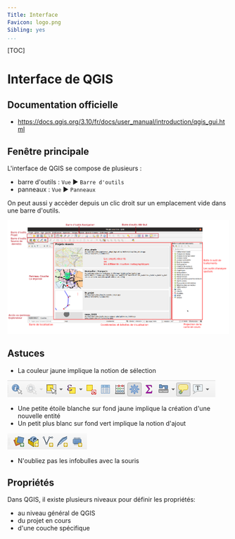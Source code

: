 ```yaml
---
Title: Interface
Favicon: logo.png
Sibling: yes
...
```


[TOC]

# Interface de QGIS

## Documentation officielle

* https://docs.qgis.org/3.10/fr/docs/user_manual/introduction/qgis_gui.html

## Fenêtre principale

L'interface de QGIS se compose de plusieurs :

* barre d'outils : `Vue` ▶ `Barre d'outils`
* panneaux : `Vue` ▶ `Panneaux`

On peut aussi y accèder depuis un clic droit sur un emplacement vide dans une barre d'outils.

![Interface de QGIS](./media/interface.png)


## Astuces

* La couleur jaune implique la notion de sélection

![Sélection](./media/vector_toolbar.png)

* Une petite étoile blanche sur fond jaune implique la création d'une nouvelle entité
* Un petit plus blanc sur fond vert implique la notion d'ajout

![Sélection](./media/layer_toolbar.png)

* N'oubliez pas les infobulles avec la souris

## Propriétés

Dans QGIS, il existe plusieurs niveaux pour définir les propriétés:

* au niveau général de QGIS
* du projet en cours
* d'une couche spécifique
